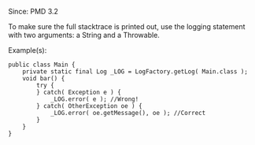 Since: PMD 3.2

To make sure the full stacktrace is printed out, use the logging statement with two arguments: a String and a Throwable.

Example(s):
```
public class Main {
    private static final Log _LOG = LogFactory.getLog( Main.class );
    void bar() {
        try {
        } catch( Exception e ) {
            _LOG.error( e ); //Wrong!
        } catch( OtherException oe ) {
            _LOG.error( oe.getMessage(), oe ); //Correct
        }
    }
}
```
